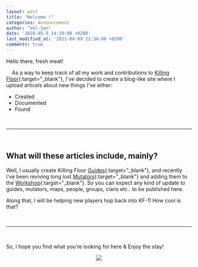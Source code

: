 ```yaml
---
layout: post
title: "Welcome !"
categories: Announcement
author: "Vel-San"
date: '2020-05-5 14:20:00 +0200'
last_modified_at: '2021-04-09 21:34:00 +0200'
comments: true
---
```


Hello there, fresh meat!

&nbsp;&nbsp;&nbsp;&nbsp;As a way to keep track of all my work and contributions to [Killing Floor][KF]{:target="_blank"}, I've decided to create a blog-like site where I upload articels about new things I've either:

- Created
- Documented
- Found

<br>
<hr>
<br>

## What will these articles include, mainly?

Well, I usually create Killing Floor [Guides][Guides]{:target="_blank"}, and recently i've been reviving long lost [Mutators][Mutators]{:target="_blank"} and adding them to the [Workshop][WS]{:target="_blank"}. So you can expect any kind of update to guides, mutators, maps, people, groups, clans etc.. to be published here.

Along that, I will be helping new players hop back into KF-1! How cool is that?

<br>
<hr>
<br>

So, I hope you find what you're looking for here & Enjoy the stay!

<div align="center">
  <a target="_blank" href="https://steamcommunity.com/sharedfiles/filedetails/?id=159996028">
    <img src="https://steamuserimages-a.akamaihd.net/ugc/882987522189635826/71E2D17B56FC977762F921137A72CA1D95A26854/">
  </a>
</div>

[KF]: https://store.steampowered.com/app/1250/Killing_Floor/
[WS]: https://steamcommunity.com/app/1250/workshop/
[Mutators]:   https://killingfloor.fandom.com/wiki/Mutators
[Guides]: https://steamcommunity.com/app/1250/guides/
